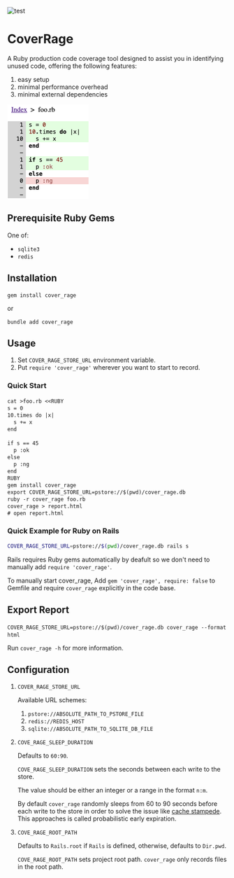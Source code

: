 ![test](https://github.com/tonytonyjan/cover_rage/actions/workflows/test.yml/badge.svg)

# CoverRage

A Ruby production code coverage tool designed to assist you in identifying unused code, offering the following features:

1. easy setup
2. minimal performance overhead
3. minimal external dependencies

![demo](images/demo.png)

## Prerequisite Ruby Gems

One of:

- `sqlite3`
- `redis`

## Installation

```shell
gem install cover_rage
```

or

```shell
bundle add cover_rage
```

## Usage

1. Set `COVER_RAGE_STORE_URL` environment variable.
2. Put `require 'cover_rage'` wherever you want to start to record.

### Quick Start

```shell
cat >foo.rb <<RUBY
s = 0
10.times do |x|
  s += x
end

if s == 45
  p :ok
else
  p :ng
end
RUBY
gem install cover_rage
export COVER_RAGE_STORE_URL=pstore://$(pwd)/cover_rage.db
ruby -r cover_rage foo.rb
cover_rage > report.html
# open report.html
```

### Quick Example for Ruby on Rails

```sh
COVER_RAGE_STORE_URL=pstore://$(pwd)/cover_rage.db rails s
```

Rails requires Ruby gems automatically by deafult so we don't need to manually add `require 'cover_rage'`.

To manually start cover_rage, Add `gem 'cover_rage', require: false` to Gemfile and require `cover_rage` explicitly in the code base.

## Export Report

`COVER_RAGE_STORE_URL=pstore://$(pwd)/cover_rage.db cover_rage --format html`

Run `cover_rage -h` for more information.

## Configuration

1. `COVER_RAGE_STORE_URL`

   Available URL schemes:

   1. `pstore://ABSOLUTE_PATH_TO_PSTORE_FILE`
   2. `redis://REDIS_HOST`
   3. `sqlite://ABSOLUTE_PATH_TO_SQLITE_DB_FILE`

2. `COVE_RAGE_SLEEP_DURATION`

   Defaults to `60:90`.

   `COVE_RAGE_SLEEP_DURATION` sets the seconds between each write to the store.

   The value should be either an integer or a range in the format `n:m`.

   By default `cover_rage` randomly sleeps from 60 to 90 seconds before each write to the store in order to solve the issue like [cache stampede](https://en.wikipedia.org/wiki/Cache_stampede). This approaches is called probabilistic early expiration.

3. `COVE_RAGE_ROOT_PATH`

   Defaults to `Rails.root` if `Rails` is defined, otherwise, defaults to `Dir.pwd`.

   `COVE_RAGE_ROOT_PATH` sets project root path. `cover_rage` only records files in the root path.
